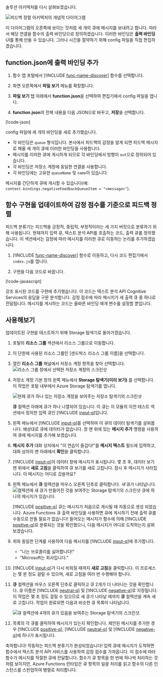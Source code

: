 솔루션 아키텍처를 다시 살펴보겠습니다.

![피드백 정렬 아키텍처의 개념적 다이어그램](../media/proposed-solution.PNG)

이 다이어그램의 오른쪽에 보이는 것처럼 세 개의 큐에 메시지를 보내려고 합니다. 따라서 해당 연결을 함수의 출력 바인딩으로 정의하겠습니다. 이러한 바인딩은 **출력 바인딩** UI를 통해 만들 수 있습니다. 그러나 시간을 절약하기 위해 config 파일을 직접 편집하겠습니다.

## <a name="add-output-bindings-to-functionjson"></a>function.json에 출력 바인딩 추가

1. 함수 앱 포털에서 [!INCLUDE [func-name-discover](./func-name-discover.md)] 함수를 선택합니다.

1. 화면 오른쪽에서 **파일 보기** 메뉴를 확장합니다.

1. **파일 보기** 탭 아래에서 **function.json**을 선택하여 편집기에서 config 파일을 엽니다.

1. **function.json**의 전체 내용을 다음 JSON으로 바꾸고, **저장**을 선택합니다.

[!code-json[](../code/function.json)]

config 파일에 세 개의 바인딩을 새로 추가했습니다.

- 각 바인딩은 `queue` 형식입니다. 본사에서 피드백의 감정을 알게 되면 피드백 메시지로 채울 세 개의 큐에 이러한 바인딩을 사용합니다.
- 메시지를 이러한 큐에 게시하게 되므로 각 바인딩에서 방향이 `out`으로 정의되어 있습니다.
- 각 바인딩은 저장소 계정에 동일한 연결을 사용합니다.
- 각 바인딩에는 고유한 `queueName` 및 `name`이 있습니다.

메시지를 간단하게 큐에 게시할 수 있습니다(예: `context.bindings.negativeFeedbackQueueItem = "<message>"`).

## <a name="update-the-function-implementation-to-sort-feedback-into-queues-based-on-sentiment-score"></a>함수 구현을 업데이트하여 감정 점수를 기준으로 피드백 정렬

피드백 분류기는 피드백을 긍정적, 중립적, 부정적이라는 세 가지 버킷으로 분류하기 위해 사용됩니다. 현재까지 입력 큐, 텍스트 분석 API를 호출하는 코드, 출력 큐를 정의했습니다. 이 섹션에서는 감정에 따라 메시지를 이러한 큐로 이동하는 논리를 추가하겠습니다.

1. [!INCLUDE [func-name-discover](./func-name-discover.md)] 함수로 이동하고, 다시 코드 편집기에서 `index.js`를 엽니다.

1. 구현을 다음 코드로 바꿉니다.

[!code-javascript[](../code/discover-sentiment+sort.js?highlight=26-48)]

강조 표시된 코드를 구현에 추가했습니다. 이 코드는 텍스트 분석 API Cognitive Services의 응답을 구문 분석합니다. 감정 점수에 따라 메시지가 세 출력 큐 중 하나로 전달됩니다. 메시지를 게시하는 코드는 올바른 바인딩 매개 변수를 설정할 뿐입니다.

## <a name="try-it-out"></a>사용해보기

업데이트된 구현을 테스트하기 위해 Storage 탐색기로 돌아가겠습니다.

1. 포털의 **리소스 그룹** 섹션에서 리소스 그룹으로 이동합니다.

1. 이 단원에 사용된 리소스 그룹인 <rgn>[샌드박스 리소스 그룹 이름]</rgn>을 선택합니다.

1. 열린 **리소스 그룹** 패널에서 저장소 계정 항목을 찾아 선택합니다.
    ![리소스 그룹 창에서 선택한 저장소 계정의 스크린샷](../media/select-storage-account.png)

1. 저장소 계정 기본 창의 왼쪽 메뉴에서 **Storage 탐색기(미리 보기)** 를 선택합니다. 이 작업은 포털 내부에서 Azure Storage 탐색기를 엽니다.

    ![현재 큐가 하나 있는 저장소 계정을 보여주는 저장소 탐색기의 스크린샷](../media/storage-explorer-menu-inputq.png)

    **큐** 컬렉션 아래에 큐가 하나 나열되어 있습니다. 이 큐는 이 모듈의 이전 테스트 섹션에서 정의한 입력 큐인 [!INCLUDE [input-q](./q-name-input.md)]입니다.        

1. 왼쪽 메뉴에서 [!INCLUDE [input-q](./q-name-input.md)]를 선택하여 이 큐의 데이터 탐색기를 살펴봅니다. 예상대로 큐에 데이터가 없습니다. 창 맨 위에 있는 **메시지 추가** 명령을 사용하여 큐에 메시지를 추가해 보겠습니다.

1. **메시지 추가** 대화 상자에서 "이 연습이 즐겁다!"를 **메시지 텍스트** 필드에 입력하고, 대화 상자의 맨 아래에서 **확인**을 클릭합니다.

1. [!INCLUDE [input-q](./q-name-input.md)]의 데이터 창에 메시지가 표시됩니다. 몇 초 후, 데이터 보기 맨 위에서 **새로 고침**을 클릭하여 큐 보기를 새로 고칩니다. 잠시 후 메시지가 사라집니다. 이 메시지는 어디로 갔을까요?

1. 왼쪽 메뉴에서 **큐** 컬렉션을 마우스 오른쪽 단추로 클릭합니다. *새* 큐가 나타납니다.
    ![컬렉션에 새 큐가 만들어진 것을 보여주는 Storage 탐색기의 스크린샷 큐에 하나의 메시지가 있습니다.](../media/sa-new-output-q.png)

    [!INCLUDE [positive-q](./q-name-positive.md)] 큐는 메시지가 처음으로 게시될 때 자동으로 생성 되었습니다. Azure Functions 큐 출력 바인딩을 사용하면 큐에 게시하기 전에 출력 큐를 수동으로 만들 필요가 없습니다! 들어오는 메시지가 함수에 의해 [!INCLUDE [positive-q](./q-name-positive.md)]로 분류되는 것을 확인했으니, 다음 메시지가 어디로 도착하는지 살펴보겠습니다.    

1. 위와 동일한 단계를 사용하여 다음 메시지를 [!INCLUDE [input-q](./q-name-input.md)]에 추가합니다.

    - "나는 브로콜리를 싫어합니다!"
    - "Microsoft는 회사입니다."

1. [!INCLUDE [input-q](./q-name-input.md)]가 다시 비워질 때까지 **새로 고침**을 클릭합니다. 이 프로세스는 몇 분 정도 걸릴 수 있으며, 새로 고침을 여러 번 수행해야 합니다.

1. **큐** 컬렉션을 마우스 오른쪽 단추로 클릭하고 큐 2개가 더 나타나는 것을 확인합니다. 큐 이름은 [!INCLUDE [neutral-q](./q-name-neutral.md)] 및 [!INCLUDE [negative-q](./q-name-negative.md)]로 지정됩니다. 이 작업은 몇 초 정도 걸릴 수 있으므로 새 큐가 나타날 때까지 **큐** 컬렉션을 계속 새로 고칩니다. 작업이 완료되면 다음과 비슷한 큐 목록이 나타납니다.

    ![큐 컬렉션에 4개의 큐가 있음을 보여주는 Storage 탐색기의 스크린샷.](../media/sa-final-q-list.png)

1. 목록의 각 큐를 클릭하여 메시지가 있는지 확인합니다. 제안된 메시지를 추가한 경우 [!INCLUDE [positive-q](./q-name-positive.md)], [!INCLUDE [neutral-q](./q-name-neutral.md)] 및 [!INCLUDE [negative-q](./q-name-negative.md)]에 하나가 표시됩니다.

축하합니다! 작동하는 피드백 분류기가 완성되었습니다! 입력 큐에 메시지가 도착하면 함수에서 텍스트 분석 API 서비스를 사용하여 감정 점수를 가져옵니다. 이 점수에 따라 함수가 메시지를 적절한 큐에 전달합니다. 함수가 큐 항목을 한 번에 하나씩 처리하는 것처럼 보이지만, Azure Functions 런타임은 큐 항목의 일괄 처리를 읽고 함수의 다른 인스턴스를 스핀업하여 병렬로 처리합니다.